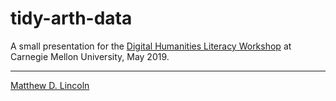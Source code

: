 # tidy-arth-data

A small presentation for the [Digital Humanities Literacy Workshop](https://dsharp-cmu.github.io/DH-Literacy-Workshop-at-CMU-2019/) at Carnegie Mellon University, May 2019.

---
[Matthew D. Lincoln](https://matthewlincoln.net)
